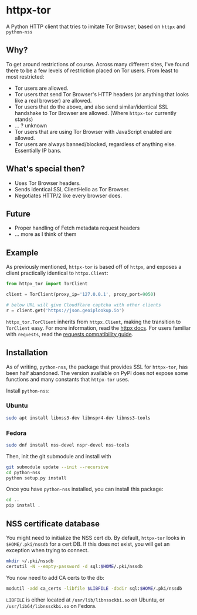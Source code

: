 # httpx-tor
A Python HTTP client that tries to imitate Tor Browser, based on `httpx` and `python-nss`

## Why?
To get around restrictions of course. Across many different sites, I've found there to be a few levels of restriction placed on Tor users. From least to most restricted:

- Tor users are allowed.
- Tor users that send Tor Browser's HTTP headers (or anything that looks like a real browser) are allowed.
- Tor users that do the above, and also send similar/identical SSL handshake to Tor Browser are allowed. (Where `httpx-tor` currently stands)
- ... ? unknown
- Tor users that are using Tor Browser with JavaScript enabled are allowed.
- Tor users are always banned/blocked, regardless of anything else. Essentially IP bans.

## What's special then?
- Uses Tor Browser headers.
- Sends identical SSL ClientHello as Tor Browser.
- Negotiates HTTP/2 like every browser does.

## Future
- Proper handling of Fetch metadata request headers
- ... more as I think of them

## Example
As previously mentioned, `httpx-tor` is based off of `httpx`, and exposes a client practically identical to `httpx.Client`:

```python
from httpx_tor import TorClient

client = TorClient(proxy_ip='127.0.0.1', proxy_port=9050)

# below URL will give Cloudflare captcha with other clients
r = client.get('https://json.geoiplookup.io')
```

`httpx_tor.TorClient` inherits from `httpx.Client`, making the transition to `TorClient` easy. For more information, read the [httpx docs](https://www.python-httpx.org/). For users familiar with `requests`, read the [requests compatibility guide](https://www.python-httpx.org/compatibility/).

## Installation
As of writing, `python-nss`, the package that provides SSL for `httpx-tor`, has been half abandoned. The version available on PyPI does not expose some functions and many constants that `httpx-tor` uses.

Install `python-nss`:
### Ubuntu
```bash
sudo apt install libnss3-dev libnspr4-dev libnss3-tools
```
### Fedora
```bash
sudo dnf install nss-devel nspr-devel nss-tools
```
Then, init the git submodule and install with
```bash
git submodule update --init --recursive
cd python-nss
python setup.py install
```
Once you have `python-nss` installed, you can install this package:
```bash
cd ..
pip install .
```

## NSS certificate database
You might need to initialize the NSS cert db. By default, `httpx-tor` looks in `$HOME/.pki/nssdb` for a cert DB. If this does not exist, you will get an exception when trying to connect.
```bash
mkdir ~/.pki/nssdb
certutil -N --empty-password -d sql:$HOME/.pki/nssdb
```
You now need to add CA certs to the db:
```bash
modutil -add ca_certs -libfile $LIBFILE -dbdir sql:$HOME/.pki/nssdb
```
`LIBFILE` is either located at `/usr/lib/libnssckbi.so` on Ubuntu, or `/usr/lib64/libnssckbi.so` on Fedora.